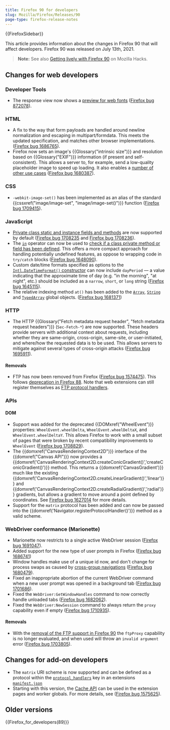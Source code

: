 ```yaml
---
title: Firefox 90 for developers
slug: Mozilla/Firefox/Releases/90
page-type: firefox-release-notes
---
```


{{FirefoxSidebar}}

This article provides information about the changes in Firefox 90 that will affect developers. Firefox 90 was released on July 13th, 2021.

> **Note:** See also [Getting lively with Firefox 90](https://hacks.mozilla.org/2021/07/getting-lively-with-firefox-90/) on Mozilla Hacks.

## Changes for web developers

### Developer Tools

- The response view now shows a [preview for web fonts](https://firefox-source-docs.mozilla.org/devtools-user/network_monitor/request_details/index.html#response-tab) ([Firefox bug 872078](https://bugzil.la/872078)).

### HTML

- A fix to the way that form payloads are handled around newline normalization and escaping in multipart/formdata. This meets the updated specification, and matches other browser implementations. ([Firefox bug 1686765](https://bugzil.la/1686765)).
- Firefox now sets an image's {{Glossary("intrinsic size")}} and resolution based on {{Glossary("EXIF")}} information (if present and self-consistent). This allows a server to, for example, send a low-quality placeholder image to speed up loading. It also enables a [number of other use cases](https://github.com/eeeps/exif-intrinsic-sizing-explainer) ([Firefox bug 1680387](https://bugzil.la/1680387)).

### CSS

- `-webkit-image-set()` has been implemented as an alias of the standard {{cssxref("image/image-set", "image/image-set()")}} function ([Firefox bug 1709415](https://bugzil.la/1709415)).

### JavaScript

- [Private class static and instance fields and methods](/en-US/docs/Web/JavaScript/Reference/Classes/Private_properties) are now supported by default ([Firefox bug 1708235](https://bugzil.la/1708235) and [Firefox bug 1708236](https://bugzil.la/1708236)).
- The [`in`](/en-US/docs/Web/JavaScript/Reference/Operators/in) operator can now be used to [check if a class private method or field has been defined](/en-US/docs/Web/JavaScript/Reference/Operators/in#using_the_in_operator_to_implement_branded_checks). This offers a more compact approach for handling potentially undefined features, as oppose to wrapping code in `try/catch` blocks ([Firefox bug 1648090](https://bugzil.la/1648090)).
- Custom date/time formats specified as options to the [`Intl.DateTimeFormat()` constructor](/en-US/docs/Web/JavaScript/Reference/Global_Objects/Intl/DateTimeFormat/DateTimeFormat) can now include `dayPeriod` — a value indicating that the approximate time of day (e.g. "in the morning", "at night", etc.) should be included as a `narrow`, `short`, or `long` string ([Firefox bug 1645115](https://bugzil.la/1645115)).
- The relative indexing method `at()` has been added to the [`Array`](/en-US/docs/Web/JavaScript/Reference/Global_Objects/Array), [`String`](/en-US/docs/Web/JavaScript/Reference/Global_Objects/String) and [`TypedArray`](/en-US/docs/Web/JavaScript/Reference/Global_Objects/TypedArray) global objects. ([Firefox bug 1681371](https://bugzil.la/1681371))

### HTTP

- The HTTP {{Glossary("Fetch metadata request header", "fetch metadata request headers")}} (`Sec-Fetch-*`) are now supported. These headers provide servers with additional context about requests, including whether they are same-origin, cross-origin, same-site, or user-initiated, and where/how the requested data is to be used. This allows servers to mitigate against several types of cross-origin attacks ([Firefox bug 1695911](https://bugzil.la/1695911)).

#### Removals

- FTP has now been removed from Firefox ([Firefox bug 1574475](https://bugzil.la/1574475)). This follows [deprecation in Firefox 88](/en-US/docs/Mozilla/Firefox/Releases/88#http). Note that web extensions can still register themselves as [FTP protocol handlers](/en-US/docs/Mozilla/Add-ons/WebExtensions/manifest.json/protocol_handlers).

### APIs

#### DOM

- Support was added for the deprecated {{DOMxref("WheelEvent")}} properties: `WheelEvent.wheelDelta`, `WheelEvent.wheelDeltaX`, and `WheelEvent.wheelDeltaY`. This allows Firefox to work with a small subset of pages that were broken by recent compatibility improvements to `WheelEvent` ([Firefox bug 1708829](https://bugzil.la/1708829)).
- The {{domxref("CanvasRenderingContext2D")}} interface of the {{domxref("Canvas API")}} now provides a {{domxref('CanvasRenderingContext2D.createConicGradient()','createConicGradient()')}} method. This returns a {{domxref('CanvasGradient')}} much like the existing {{domxref('CanvasRenderingContext2D.createLinearGradient()','linear')}} and {{domxref('CanvasRenderingContext2D.createRadialGradient()','radial')}} gradients, but allows a gradient to move around a point defined by coordinates. See [Firefox bug 1627014](https://bugzil.la/1627014) for more details.
- Support for the `matrix` protocol has been added and can now be passed into the {{domxref('Navigator.registerProtocolHandler()')}} method as a valid scheme.

### WebDriver conformance (Marionette)

- Marionette now restricts to a single active WebDriver session ([Firefox bug 1691047](https://bugzil.la/1691047)).
- Added support for the new type of user prompts in Firefox ([Firefox bug 1686741](https://bugzil.la/1686741))
- Window handles make use of a unique id now, and don't change for process
  swaps as caused by [cross-group navigations](https://firefox-source-docs.mozilla.org/dom/navigation/nav_replace.html#cross-group-navigations) ([Firefox bug 1680479](https://bugzil.la/1680479)).
- Fixed an inappropriate abortion of the current WebDriver command when a
  new user prompt was opened in a background tab ([Firefox bug 1701686](https://bugzil.la/1701686)).
- Fixed the `WebDriver:GetWindowHandles` command to now correctly
  handle unloaded tabs ([Firefox bug 1682062](https://bugzil.la/1682062)).
- Fixed the `WebDriver:NewSession` command to always return the
  `proxy` capability even if empty ([Firefox bug 1710935](https://bugzil.la/1710935)).

#### Removals

- With the [removal of the FTP support in Firefox 90](#removals_http)
  the `ftpProxy` capability is no longer evaluated, and when used will
  throw an `invalid argument` error ([Firefox bug 1703805](https://bugzil.la/1703805)).

## Changes for add-on developers

- The `matrix` URI scheme is now supported and can be defined as a protocol within the [`protocol_handlers`](/en-US/docs/Mozilla/Add-ons/WebExtensions/manifest.json/protocol_handlers) key in an extensions [`manifest.json`](/en-US/docs/Mozilla/Add-ons/WebExtensions/manifest.json)
- Starting with this version, the [Cache API](/en-US/docs/Web/API/Cache) can be used in the extension pages and worker globals. For more details, see ([Firefox bug 1575625](https://bugzil.la/1575625)).

## Older versions

{{Firefox_for_developers(89)}}

